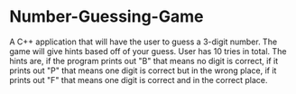 # Number-Guessing-Game
A C++ application that will have the user to guess a 3-digit number. The game will give hints based off of your guess. User has 10 tries in total. The hints are, if the program prints out "B" that means no digit is correct, if it prints out "P" that means one digit is correct but in the wrong place, if it prints out "F" that means one digit is correct and in the correct place.
